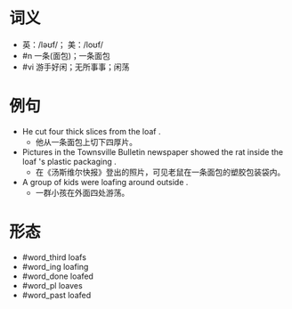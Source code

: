 # 词义
- 英：/ləʊf/； 美：/loʊf/
- #n 一条(面包)；一条面包
- #vi 游手好闲；无所事事；闲荡
# 例句
- He cut four thick slices from the loaf .
	- 他从一条面包上切下四厚片。
- Pictures in the Townsville Bulletin newspaper showed the rat inside the loaf 's plastic packaging .
	- 在《汤斯维尔快报》登出的照片，可见老鼠在一条面包的塑胶包装袋内。
- A group of kids were loafing around outside .
	- 一群小孩在外面四处游荡。
# 形态
- #word_third loafs
- #word_ing loafing
- #word_done loafed
- #word_pl loaves
- #word_past loafed
